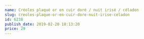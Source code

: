 ```yaml
---
name: Créoles plaqué or en cuir doré / nuit irisé / céladon
slug: creoles-plaque-or-en-cuir-dore-nuit-irise-celadon
id: 6238
publish_date: 2019-02-20 18:13:20
price: 29
---
```

